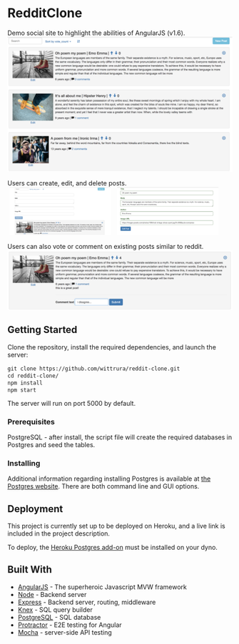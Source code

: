 # RedditClone
Demo social site to highlight the abilities of AngularJS (v1.6).
![posts list](./README/posts_list.png)

Users can create, edit, and delete posts.
<img src="./README/new_post.png" alt="Drawing" style="width: 45%; display: inline; margin: 0 5px;"/>
<img src="./README/edit_post.png" alt="Drawing" style="width: 45%; display: inline; margin: 0 5px;"/>

Users can also vote or comment on existing posts similar to reddit.
![posts list](./README/comments.png)

## Getting Started
Clone the repository, install the required dependencies, and launch the server:
```
git clone https://github.com/wittrura/reddit-clone.git
cd reddit-clone/
npm install
npm start
```
The server will run on port 5000 by default.

### Prerequisites
PostgreSQL - after install, the script file will create the required databases in Postgres and seed the tables.

### Installing
Additional information regarding installing Postgres is available at [the Postgres website](https://www.postgresql.org/download/). There are both command line and GUI options.

<!-- ### Running the tests
Explain how to run the automated tests for this system -->

<!-- ### Break down into end to end tests
Explain what these tests test and why

```
Give an example
``` -->

<!-- ### And coding style tests
Explain what these tests test and why

```
Give an example
``` -->

## Deployment
This project is currently set up to be deployed on Heroku, and a live link is included in the project description.

To deploy, the [Heroku Postgres add-on](https://elements.heroku.com/addons/heroku-postgresql) must be installed on your dyno.

## Built With
* [AngularJS](https://angularjs.org/) - The superheroic Javascript MVW framework
* [Node](https://nodejs.org/en/) - Backend server
* [Express](http://expressjs.com/) - Backend server, routing, middleware
* [Knex](http://knexjs.org/) - SQL query builder
* [PostgreSQL](https://www.postgresql.org/) - SQL database
* [Protractor](http://www.protractortest.org/) - E2E testing for Angular
* [Mocha](https://mochajs.org/) - server-side API testing
